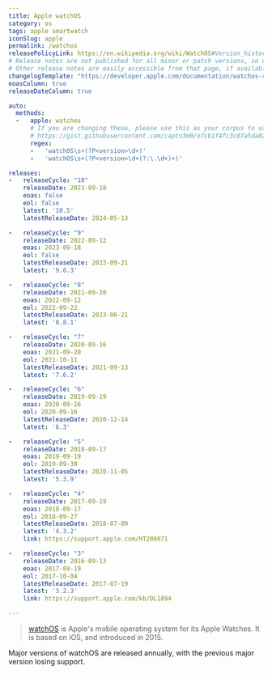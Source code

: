 ```yaml
---
title: Apple watchOS
category: os
tags: apple smartwatch
iconSlug: apple
permalink: /watchos
releasePolicyLink: https://en.wikipedia.org/wiki/WatchOS#Version_history
# Release notes are not published for all minor or patch versions, so using only the major version.
# Other release notes are easily accessible from that page, if available.
changelogTemplate: "https://developer.apple.com/documentation/watchos-release-notes/watchos-__RELEASE_CYCLE__-release-notes"
eoasColumn: true
releaseDateColumn: true

auto:
  methods:
  -   apple: watchos
      # If you are changing these, please use this as your corpus to validate your changes:
      # https://gist.githubusercontent.com/captn3m0/e7cb1f4fc3c07a5da0296ebda2b33e15/raw/5747e42ad611ec9ffdb7a2d1c0e3946bb87ab6d7/apple.txt
      regex:
      -   'watchOS\s+(?P<version>\d+)'
      -   'watchOS\s+(?P<version>\d+(?:\.\d+)+)'

releases:
-   releaseCycle: "10"
    releaseDate: 2023-09-18
    eoas: false
    eol: false
    latest: '10.5'
    latestReleaseDate: 2024-05-13

-   releaseCycle: "9"
    releaseDate: 2022-09-12
    eoas: 2023-09-18
    eol: false
    latestReleaseDate: 2023-09-21
    latest: '9.6.3'

-   releaseCycle: "8"
    releaseDate: 2021-09-20
    eoas: 2022-09-12
    eol: 2022-09-22
    latestReleaseDate: 2023-06-21
    latest: '8.8.1'

-   releaseCycle: "7"
    releaseDate: 2020-09-16
    eoas: 2021-09-20
    eol: 2021-10-11
    latestReleaseDate: 2021-09-13
    latest: '7.6.2'

-   releaseCycle: "6"
    releaseDate: 2019-09-19
    eoas: 2020-09-16
    eol: 2020-09-16
    latestReleaseDate: 2020-12-14
    latest: '6.3'

-   releaseCycle: "5"
    releaseDate: 2018-09-17
    eoas: 2019-09-19
    eol: 2019-09-30
    latestReleaseDate: 2020-11-05
    latest: '5.3.9'

-   releaseCycle: "4"
    releaseDate: 2017-09-19
    eoas: 2018-09-17
    eol: 2018-09-27
    latestReleaseDate: 2018-07-09
    latest: '4.3.2'
    link: https://support.apple.com/HT208071

-   releaseCycle: "3"
    releaseDate: 2016-09-13
    eoas: 2017-09-19
    eol: 2017-10-04
    latestReleaseDate: 2017-07-19
    latest: '3.2.3'
    link: https://support.apple.com/kb/DL1894

---
```


> [watchOS](https://www.apple.com/watchos/) is Apple's mobile operating system for its Apple
> Watches. It is based on iOS, and introduced in 2015.

Major versions of watchOS are released annually, with the previous major version losing support.
